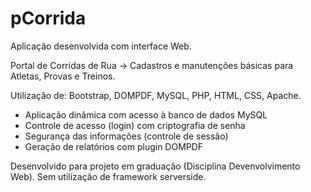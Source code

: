 # pCorrida
Aplicação desenvolvida com interface Web. 

Portal de Corridas de Rua -> Cadastros e manutenções básicas para Atletas, Provas e Treinos. 

Utilização de: Bootstrap, DOMPDF, MySQL, PHP, HTML, CSS, Apache.  

- Aplicação dinâmica com acesso à banco de dados MySQL 
- Controle de acesso (login) com criptografia de senha 
- Segurança das informações (controle de sessão) 
- Geração de relatórios com plugin DOMPDF

Desenvolvido para projeto em graduação (Disciplina Devenvolvimento Web).
Sem utilização de framework serverside.
